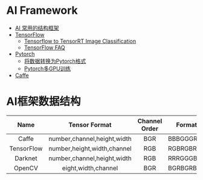 # AI Framework
- [AI 常用的结构框架](#ai框架数据结构)   
- [TensorFlow](ai/tensorflow.md#tensorflow)
  - [Tensorflow to TensorRT Image Classification](ai/tensorflow.md#tensorflow-to-tensorrt-image-classification)
  - [TensorFlow FAQ](ai/tensorflow.md#tensorflow-faq)
- [Pytorch](ai/pytorch.md#pytorch)
    - [将数据转换为Pytorch格式](ai/pytorch.md#将数据转换为pytorch格式)
    - [Pytorch多GPU训练](ai/pytorch.md#pytorch多gpu训练)
- [Caffe](ai/caffe.md#caffe)

# AI框架数据结构
| Name | Tensor Format | Channel Order | Format |
| :----: | :------: | :------: | :------: |
| Caffe	| number,channel,height,width | BGR | BBBGGGRRR |
| TensorFlow | number,height,width,channel | RGB | RGBRGBRGB |
| Darknet | number,channel,height,width | RGB | RRRGGGBBB |
| OpenCV | eight,width,channel | BGR | BGRBGRBGR |
